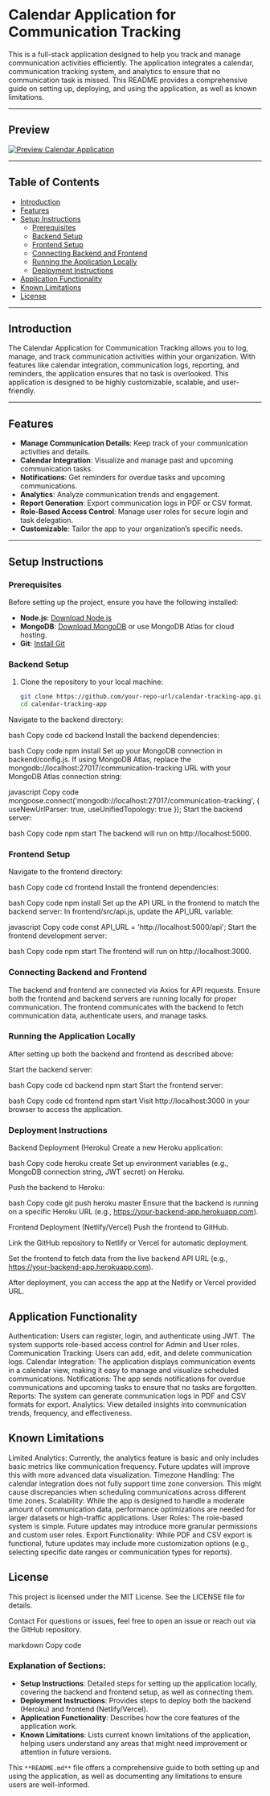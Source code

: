 # Calendar Application for Communication Tracking

This is a full-stack application designed to help you track and manage communication activities efficiently. The application integrates a calendar, communication tracking system, and analytics to ensure that no communication task is missed. This README provides a comprehensive guide on setting up, deploying, and using the application, as well as known limitations.

---

## Preview

[![Preview Calendar Application](https://img.shields.io/badge/Preview-Green?style=for-the-badge&logo=appveyor&color=34D399)](https://calendar-x.netlify.app/)

---

## Table of Contents

- [Introduction](#introduction)
- [Features](#features)
- [Setup Instructions](#setup-instructions)
  - [Prerequisites](#prerequisites)
  - [Backend Setup](#backend-setup)
  - [Frontend Setup](#frontend-setup)
  - [Connecting Backend and Frontend](#connecting-backend-and-frontend)
  - [Running the Application Locally](#running-the-application-locally)
  - [Deployment Instructions](#deployment-instructions)
- [Application Functionality](#application-functionality)
- [Known Limitations](#known-limitations)
- [License](#license)

---

## Introduction

The Calendar Application for Communication Tracking allows you to log, manage, and track communication activities within your organization. With features like calendar integration, communication logs, reporting, and reminders, the application ensures that no task is overlooked. This application is designed to be highly customizable, scalable, and user-friendly.

---

## Features

- **Manage Communication Details**: Keep track of your communication activities and details.
- **Calendar Integration**: Visualize and manage past and upcoming communication tasks.
- **Notifications**: Get reminders for overdue tasks and upcoming communications.
- **Analytics**: Analyze communication trends and engagement.
- **Report Generation**: Export communication logs in PDF or CSV format.
- **Role-Based Access Control**: Manage user roles for secure login and task delegation.
- **Customizable**: Tailor the app to your organization’s specific needs.

---

## Setup Instructions

### Prerequisites

Before setting up the project, ensure you have the following installed:

- **Node.js**: [Download Node.js](https://nodejs.org/)
- **MongoDB**: [Download MongoDB](https://www.mongodb.com/try/download/community) or use MongoDB Atlas for cloud hosting.
- **Git**: [Install Git](https://git-scm.com/)

### Backend Setup

1. Clone the repository to your local machine:
   ```bash
   git clone https://github.com/your-repo-url/calendar-tracking-app.git
   cd calendar-tracking-app
Navigate to the backend directory:

bash
Copy code
cd backend
Install the backend dependencies:

bash
Copy code
npm install
Set up your MongoDB connection in backend/config.js. If using MongoDB Atlas, replace the mongodb://localhost:27017/communication-tracking URL with your MongoDB Atlas connection string:

javascript
Copy code
mongoose.connect('mongodb://localhost:27017/communication-tracking', {
  useNewUrlParser: true,
  useUnifiedTopology: true
});
Start the backend server:

bash
Copy code
npm start
The backend will run on http://localhost:5000.

### Frontend Setup

Navigate to the frontend directory:

bash
Copy code
cd frontend
Install the frontend dependencies:

bash
Copy code
npm install
Set up the API URL in the frontend to match the backend server: In frontend/src/api.js, update the API_URL variable:

javascript
Copy code
const API_URL = 'http://localhost:5000/api';
Start the frontend development server:

bash
Copy code
npm start
The frontend will run on http://localhost:3000.

### Connecting Backend and Frontend

The backend and frontend are connected via Axios for API requests.
Ensure both the frontend and backend servers are running locally for proper communication.
The frontend communicates with the backend to fetch communication data, authenticate users, and manage tasks.

### Running the Application Locally

After setting up both the backend and frontend as described above:

Start the backend server:

bash
Copy code
cd backend
npm start
Start the frontend server:

bash
Copy code
cd frontend
npm start
Visit http://localhost:3000 in your browser to access the application.

### Deployment Instructions

Backend Deployment (Heroku)
Create a new Heroku application:

bash
Copy code
heroku create
Set up environment variables (e.g., MongoDB connection string, JWT secret) on Heroku.

Push the backend to Heroku:

bash
Copy code
git push heroku master
Ensure that the backend is running on a specific Heroku URL (e.g., https://your-backend-app.herokuapp.com).

Frontend Deployment (Netlify/Vercel)
Push the frontend to GitHub.

Link the GitHub repository to Netlify or Vercel for automatic deployment.

Set the frontend to fetch data from the live backend API URL (e.g., https://your-backend-app.herokuapp.com).

After deployment, you can access the app at the Netlify or Vercel provided URL.

## Application Functionality

Authentication: Users can register, login, and authenticate using JWT. The system supports role-based access control for Admin and User roles.
Communication Tracking: Users can add, edit, and delete communication logs.
Calendar Integration: The application displays communication events in a calendar view, making it easy to manage and visualize scheduled communications.
Notifications: The app sends notifications for overdue communications and upcoming tasks to ensure that no tasks are forgotten.
Reports: The system can generate communication logs in PDF and CSV formats for export.
Analytics: View detailed insights into communication trends, frequency, and effectiveness.

## Known Limitations

Limited Analytics: Currently, the analytics feature is basic and only includes basic metrics like communication frequency. Future updates will improve this with more advanced data visualization.
Timezone Handling: The calendar integration does not fully support time zone conversion. This might cause discrepancies when scheduling communications across different time zones.
Scalability: While the app is designed to handle a moderate amount of communication data, performance optimizations are needed for larger datasets or high-traffic applications.
User Roles: The role-based system is simple. Future updates may introduce more granular permissions and custom user roles.
Export Functionality: While PDF and CSV export is functional, future updates may include more customization options (e.g., selecting specific date ranges or communication types for reports).

## License

This project is licensed under the MIT License. See the LICENSE file for details.

Contact
For questions or issues, feel free to open an issue or reach out via the GitHub repository.

markdown
Copy code

### Explanation of Sections:

- **Setup Instructions**: Detailed steps for setting up the application locally, covering the backend and frontend setup, as well as connecting them.
- **Deployment Instructions**: Provides steps to deploy both the backend (Heroku) and frontend (Netlify/Vercel).
- **Application Functionality**: Describes how the core features of the application work.
- **Known Limitations**: Lists current known limitations of the application, helping users understand any areas that might need improvement or attention in future versions.

This `**README.md**` file offers a comprehensive guide to both setting up and using the application, as well as documenting any limitations to ensure users are well-informed.
